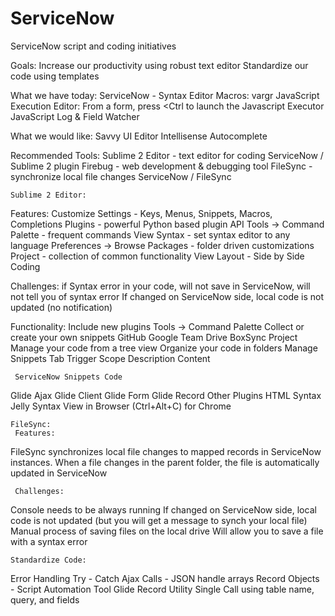 # ServiceNow
ServiceNow script and coding initiatives

Goals: 
Increase our productivity using robust text editor
Standardize our code using templates

What we have today:
ServiceNow - Syntax Editor Macros: vargr
JavaScript Execution Editor: From a form, press <Shift><Ctrl<Alt><j> to launch the Javascript Executor
JavaScript Log & Field Watcher

What we would like:
Savvy UI Editor
Intellisense
Autocomplete 

Recommended Tools:
Sublime 2 Editor - text editor for coding
ServiceNow / Sublime 2 plugin
Firebug - web development & debugging tool
FileSync - synchronize local file changes
ServiceNow / FileSync

    Sublime 2 Editor:
Features:
Customize Settings - Keys, Menus, Snippets, Macros, Completions
Plugins - powerful Python based plugin API
Tools -> Command Palette - frequent commands
View Syntax - set syntax editor to any language
Preferences -> Browse Packages - folder driven customizations
Project - collection of common functionality
View Layout - Side by Side Coding

Challenges:
if Syntax error in your code, will not save in ServiceNow, will not tell you of syntax error
If changed on ServiceNow side, local code is not updated (no notification)

Functionality:
Include new plugins
Tools -> Command Palette
Collect or create your own snippets
GitHub
Google Team Drive
BoxSync
Project
Manage your code from a tree view
Organize your code in folders
Manage Snippets
Tab Trigger
Scope
Description
Content

     ServiceNow Snippets Code
Glide Ajax
Glide Client
Glide Form
Glide Record
Other Plugins
HTML Syntax
Jelly Syntax
View in Browser (Ctrl+Alt+C) for Chrome

    FileSync:
     Features:
FileSync synchronizes local file changes to mapped records in ServiceNow instances.
When a file changes in the parent folder, the file is automatically updated in ServiceNow

     Challenges:
Console needs to be always running
If changed on ServiceNow side, local code is not updated (but you will get a message to synch your local file)
Manual process of saving files on the local drive
Will allow you to save a file with a syntax error

    Standardize Code:
Error Handling Try - Catch
Ajax Calls - JSON handle arrays
Record Objects - Script Automation Tool
Glide Record Utility
Single Call using table name, query, and fields
